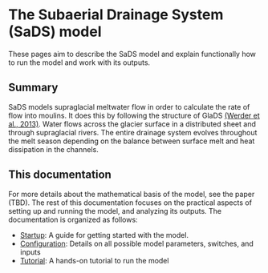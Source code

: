 # The Subaerial Drainage System (SaDS) model
These pages aim to describe the SaDS model and explain functionally how to run the model and work with its outputs.

## Summary
SaDS models supraglacial meltwater flow in order to calculate the rate of flow into moulins. It does this by following the structure of GlaDS [(Werder et al., 2013)](https://doi.org/10.1002/jgrf.20146). Water flows across the glacier surface in a distributed sheet and through supraglacial rivers. The entire drainage system evolves throughout the melt season depending on the balance between surface melt and heat dissipation in the channels.

## This documentation
For more details about the mathematical basis of the model, see the paper (TBD). The rest of this documentation focuses on the practical aspects of setting up and running the model, and analyzing its outputs. The documentation is organized as follows:

 * [Startup](startup.md): A guide for getting started with the model.
 * [Configuration](configuration.md): Details on all possible model parameters, switches, and inputs
 * [Tutorial](tutorial.md): A hands-on tutorial to run the model
